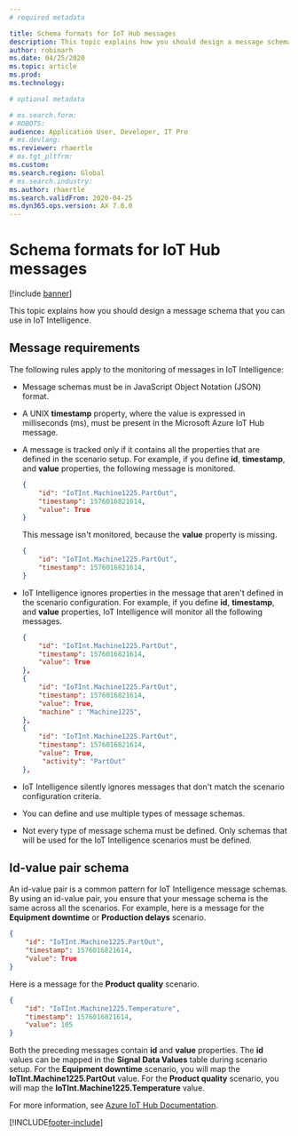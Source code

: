 ```yaml
---
# required metadata

title: Schema formats for IoT Hub messages
description: This topic explains how you should design a message schema that you can use in IoT Intelligence.
author: robinarh
ms.date: 04/25/2020
ms.topic: article
ms.prod: 
ms.technology: 

# optional metadata

# ms.search.form: 
# ROBOTS: 
audience: Application User, Developer, IT Pro
# ms.devlang: 
ms.reviewer: rhaertle
# ms.tgt_pltfrm: 
ms.custom:
ms.search.region: Global
# ms.search.industry: 
ms.author: rhaertle
ms.search.validFrom: 2020-04-25
ms.dyn365.ops.version: AX 7.0.0
---
```


# Schema formats for IoT Hub messages

[!include [banner](../../includes/banner.md)]

This topic explains how you should design a message schema that you can use in IoT Intelligence.

## Message requirements

The following rules apply to the monitoring of messages in IoT Intelligence:

+ Message schemas must be in JavaScript Object Notation (JSON) format.
+ A UNIX **timestamp** property, where the value is expressed in milliseconds (ms), must be present in the Microsoft Azure IoT Hub message.
+ A message is tracked only if it contains all the properties that are defined in the scenario setup. For example, if you define **id**, **timestamp**, and **value** properties, the following message is monitored.

    ```json
    {
        "id": "IoTInt.Machine1225.PartOut",
        "timestamp": 1576016821614,
        "value": True
    }
    ```

    This message isn't monitored, because the **value** property is missing.

    ```json
    {
        "id": "IoTInt.Machine1225.PartOut",
        "timestamp": 1576016821614,
    }
    ```

+ IoT Intelligence ignores properties in the message that aren't defined in the scenario configuration. For example, if you define **id**, **timestamp**, and **value** properties, IoT Intelligence will monitor all the following messages.

    ```json
    {
        "id": "IoTInt.Machine1225.PartOut",
        "timestamp": 1576016821614,
        "value": True
    },
    {
        "id": "IoTInt.Machine1225.PartOut",
        "timestamp": 1576016821614,
        "value": True,
        "machine" : "Machine1225",
    },
    {
        "id": "IoTInt.Machine1225.PartOut",
        "timestamp": 1576016821614,
        "value": True,
         "activity": "PartOut"
    },
    ```

+ IoT Intelligence silently ignores messages that don't match the scenario configuration criteria.
+ You can define and use multiple types of message schemas.
+ Not every type of message schema must be defined. Only schemas that will be used for the IoT Intelligence scenarios must be defined.

## Id-value pair schema

An id-value pair is a common pattern for IoT Intelligence message schemas. By using an id-value pair, you ensure that your message schema is the same across all the scenarios. For example, here is a message for the **Equipment downtime** or **Production delays** scenario.

```json
{
    "id": "IoTInt.Machine1225.PartOut",
    "timestamp": 1576016821614,
    "value": True
}
```

Here is a message for the **Product quality** scenario.

```json
{
    "id": "IoTInt.Machine1225.Temperature",
    "timestamp": 1576016821614,
    "value": 105
}
```

Both the preceding messages contain **id** and **value** properties. The **id** values can be mapped in the **Signal Data Values** table during scenario setup. For the **Equipment downtime** scenario, you will map the **IoTInt.Machine1225.PartOut** value. For the **Product quality** scenario, you will map the **IoTInt.Machine1225.Temperature** value.

For more information, see [Azure IoT Hub Documentation](/azure/iot-hub/).


[!INCLUDE[footer-include](../../includes/footer-banner.md)]